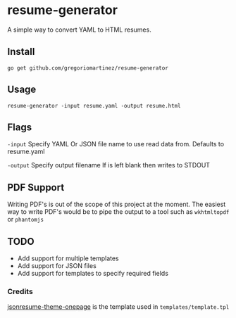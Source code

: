 # resume-generator
A simple way to convert YAML to HTML resumes.

## Install
```
go get github.com/gregoriomartinez/resume-generator
```

## Usage

```
resume-generator -input resume.yaml -output resume.html
```
## Flags

`-input` 
Specify YAML Or JSON file name to use read data from.
Defaults to resume.yaml


`-output`
Specify output filename
If is left blank then writes to STDOUT


## PDF Support
Writing PDF's is out of the scope of this project at the moment.
The easiest way to write PDF's would be to pipe the output to a tool  such as `wkhtmltopdf` or `phantomjs`

## TODO
* Add support for multiple templates
* Add support for JSON files
* Add support for templates to specify required fields


### Credits
[jsonresume-theme-onepage](https://github.com/ainsleyc/jsonresume-theme-onepage) is the template used in `templates/template.tpl`

